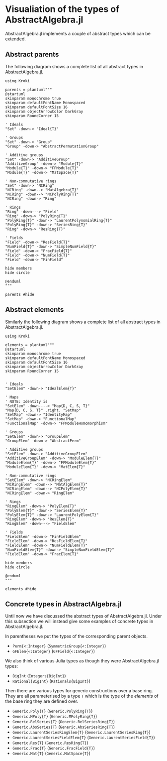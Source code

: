# Visualiation of the types of AbstractAlgebra.jl

AbstractAlgebra.jl implements a couple of abstract types which can be extended.

## Abstract parents

The following diagram shows a complete list of all abstract types in
AbstractAlgebra.jl.

```@setup parents
using Kroki

parents = plantuml"""
@startuml
skinparam monochrome true
skinparam defaultFontName Monospaced
skinparam defaultFontSize 16
skinparam objectArrowColor DarkGray
skinparam RoundCorner 15

' Ideals
"Set" -down-> "Ideal{T}"

' Groups
"Set" -down-> "Group"
"Group" -down-> "AbstractPermutationGroup"

' Additive groups
"Set" -down-> "AdditiveGroup"
"AdditiveGroup" -down-> "Module{T}"
"Module{T}" -down-> "FPModule{T}"
"Module{T}" -down-> "MatSpace{T}"

' Non-commutative rings
"Set" -down-> "NCRing"
"NCRing" -down--> "MatAlgebra{T}"
"NCRing" -down--> "NCPolyRing{T}"
"NCRing" -down-> "Ring"

' Rings
"Ring" -down---> "Field"
"Ring" -down-> "PolyRing{T}"
"PolyRing{T}" -down-> "LaurentPolynomialRing{T}"
"PolyRing{T}" -down-> "SeriesRing{T}"
"Ring" -down-> "ResRing{T}"

' Fields
"Field" -down-> "ResField{T}"
"NumField{T}" -down-> "SimpleNumField{T}"
"Field" -down-> "FracField{T}"
"Field" -down-> "NumField{T}"
"Field" -down-> "FinField"

hide members
hide circle

@enduml
"""
```
```@example parents
parents #hide
```

## Abstract elements

Similarly the following diagram shows a complete list of all abstract types in
AbstractAlgebra.jl.

```@setup elements
using Kroki

elements = plantuml"""
@startuml
skinparam monochrome true
skinparam defaultFontName Monospaced
skinparam defaultFontSize 16
skinparam objectArrowColor DarkGray
skinparam RoundCorner 15


' Ideals
"SetElem" -down-> "IdealElem{T}"

' Maps
' NOTE: Identity is 
"SetElem" -down----> "Map{D, C, S, T}"
"Map{D, C, S, T}" .right. "SetMap"
"SetMap" -down-> "IdentityMap"
"SetMap" -down-> "FunctionalMap"
"FunctionalMap" -down-> "FPModuleHomomorphism"

' Groups
"SetElem" -down-> "GroupElem"
"GroupElem" -down-> "AbstractPerm"

' Additive groups
"SetElem" -down-> "AdditiveGroupElem"
"AdditiveGroupElem" -down-> "ModuleElem{T}"
"ModuleElem{T}" -down-> "FPModuleElem{T}"
"ModuleElem{T}" -down-> "MatElem{T}"

' Non-commutative rings
"SetElem" -down-> "NCRingElem"
"NCRingElem" -down--> "MatAlgElem{T}"
"NCRingElem" -down--> "NCPolyElem{T}"
"NCRingElem" -down-> "RingElem"

' Rings
"RingElem" -down-> "PolyElem{T}"
"PolyElem{T}" -down-> "SeriesElem{T}"
"PolyElem{T}" -down-> "LaurentPolyElem{T}"
"RingElem" -down-> "ResElem{T}"
"RingElem" -down---> "FieldElem"

' Fields
"FieldElem" -down-> "FinFieldElem"
"FieldElem" -down-> "ResFieldElem{T}"
"FieldElem" -down-> "NumFieldElem{T}"
"NumFieldElem{T}" -down-> "SimpleNumFieldElem{T}"
"FieldElem" -down-> "FracElem{T}"

hide members
hide circle

@enduml
"""
```
```@example elements
elements #hide
```

## Concrete types in AbstractAlgebra.jl

Until now we have discussed the abstract types of AbstractAlgebra.jl. Under this
subsection we will instead give some examples of concrete types in
AbstractAlgebra.jl.

In parentheses we put the types of the corresponding parent objects.

  - `Perm{<:Integer}` (`SymmetricGroup{<:Integer}`)
  - `GFElem{<:Integer}` (`GFField{<:Integer}`)

We also think of various Julia types as though they were AbstractAlgebra.jl types:

  - `BigInt` (`Integers{BigInt}`)
  - `Rational{BigInt}` (`Rationals{BigInt}`)

Then there are various types for generic constructions over a base ring. They are all
parameterised by a type `T` which is the type of the *elements* of the base ring they
are defined over.

  - `Generic.Poly{T}` (`Generic.PolyRing{T}`)
  - `Generic.MPoly{T}` (`Generic.MPolyRing{T}`)
  - `Generic.RelSeries{T}` (`Generic.RelSeriesRing{T}`)
  - `Generic.AbsSeries{T}` (`Generic.AbsSeriesRing{T}`)
  - `Generic.LaurentSeriesRingElem{T}` (`Generic.LaurentSeriesRing{T}`)
  - `Generic.LaurentSeriesFieldElem{T}` (`Generic.LaurentSeriesField{T}`)
  - `Generic.Res{T}` (`Generic.ResRing{T}`)
  - `Generic.Frac{T}` (`Generic.FracField{T}`)
  - `Generic.Mat{T}` (`Generic.MatSpace{T}`)
